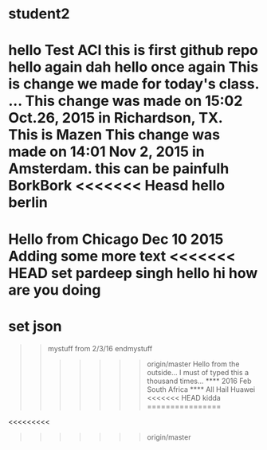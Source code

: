 # student2
hello Test ACI 
this is first github repo
hello again
dah hello once again
This is change we made for today's class.
...
This change was made on 15:02 Oct.26, 2015 in Richardson, TX.  
This is Mazen
This change was made on 14:01 Nov 2, 2015 in Amsterdam. 
this can be painfulh
BorkBork
<<<<<<< Heasd
hello berlin
=======
Hello from Chicago Dec 10 2015
Adding some more text
<<<<<<< HEAD
set pardeep singh
hello hi how are you doing
===========
set json
=======
>>mystuff  from 2/3/16
>>endmystuff
>>>>>>> origin/master
Hello from the outside... I must of typed this a thousand times...
**** 2016 Feb South Africa **** All Hail Huawei
<<<<<<< HEAD
kidda
================

<<<<<<<<<<addredfdsfss></addsdfdsfdsfress>
>>>>>>> origin/master
